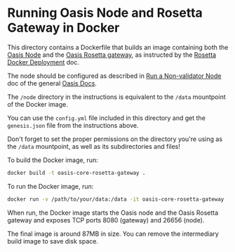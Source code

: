 # Running Oasis Node and Rosetta Gateway in Docker

This directory contains a Dockerfile that builds an image containing both
the [Oasis Node] and the [Oasis Rosetta gateway], as instructed by the
[Rosetta Docker Deployment] doc.

The node should be configured as described in [Run a Non-validator Node] doc
of the general [Oasis Docs].

The `/node` directory in the instructions is equivalent to the `/data`
mountpoint of the Docker image.

You can use the `config.yml` file included in this directory and get the
`genesis.json` file from the instructions above.

Don't forget to set the proper permissions on the directory you're using as
the `/data` mountpoint, as well as its subdirectories and files!

To build the Docker image, run:

```bash
docker build -t oasis-core-rosetta-gateway .
```

To run the Docker image, run:

```bash
docker run -v /path/to/your/data:/data -it oasis-core-rosetta-gateway
```

When run, the Docker image starts the Oasis node and the Oasis Rosetta gateway
and exposes TCP ports 8080 (gateway) and 26656 (node).

The final image is around 87MB in size.  You can remove the intermediary build
image to save disk space.

<!-- markdownlint-disable line-length -->
[Oasis Node]:
  https://docs.oasis.dev/general/run-a-node/prerequisites/oasis-node
[Oasis Rosetta Gateway]:
  https://github.com/oasisprotocol/oasis-core-rosetta-gateway
[Rosetta Docker Deployment]:
  https://www.rosetta-api.org/docs/node_deployment.html
[Run a Non-validator Node]:
  https://docs.oasis.dev/general/run-a-node/set-up-your-node/run-non-validator#configuration
[Oasis Docs]:
  https://docs.oasis.dev/
<!-- markdownlint-enable line-length -->
